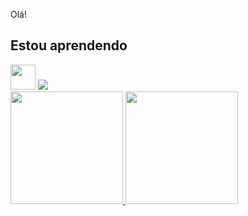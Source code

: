Olá!
## Estou aprendendo
<img src="https://cdn.jsdelivr.net/gh/devicons/devicon/icons/java/java-original.svg" width="40" height="40"/> 
<img src="https://cdn.jsdelivr.net/gh/devicons/devicon/icons/python/python-original-wordmark.svg" />
          
          
<div>
<a href="https://github.com/JuliaVecchione">
<img height="180em" src="https://github-readme-stats.vercel.app/api/top-langs/?JuliaVecchione&layout=compact&langs_count=7&theme=dracula"/>
<img height="180em" src="https://github-readme-stats.vercel.app/api?JuliaVecchione&show_icons=true&theme=dracula&include_all_commits=true&count_private=true"/>
</div>
